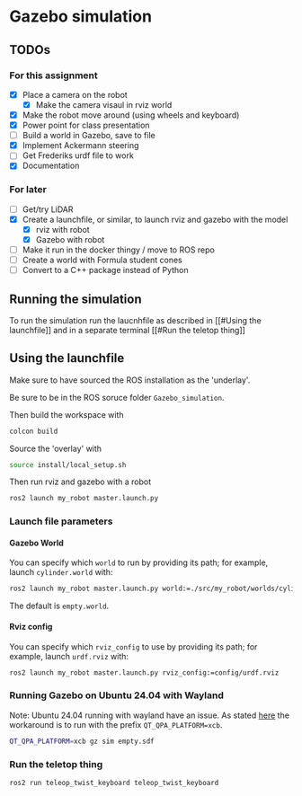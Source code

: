 # Gazebo simulation
## TODOs
### For this assignment
- [x] Place a camera on the robot 
    - [x] Make the camera visaul in rviz world
- [x] Make the robot move around (using wheels and keyboard)
- [x] Power point for class presentation 
- [ ] Build a world in Gazebo, save to file
- [x] Implement Ackermann steering
- [ ] Get Frederiks urdf file to work 
- [x] Documentation

### For later
- [ ] Get/try LiDAR 
- [x] Create a launchfile, or similar, to launch rviz and gazebo with the model 
    - [x] rviz with robot
    - [x] Gazebo with robot
- [ ] Make it run in the docker thingy / move to ROS repo
- [ ] Create a world with Formula student cones 
- [ ] Convert to a C++ package instead of Python

## Running the simulation
To run the simulation run the laucnhfile as described in [[#Using the launchfile]] and in a separate terminal [[#Run the teletop thing]]


## Using the launchfile
Make sure to have sourced the ROS installation as the 'underlay'.

Be sure to be in the ROS soruce folder `Gazebo_simulation`. 

Then build the workspace with
```sh
colcon build
```

Source the 'overlay' with
```sh
source install/local_setup.sh
```

Then run rviz and gazebo with a robot
```sh
ros2 launch my_robot master.launch.py
```

### Launch file parameters
#### Gazebo World
You can specify which `world` to run by providing its path; for example, launch `cylinder.world` with:
```sh
ros2 launch my_robot master.launch.py world:=./src/my_robot/worlds/cylinder.world
```
The default is `empty.world`.

#### Rviz config
You can specify which `rviz_config` to use by providing its path; for example, launch `urdf.rviz` with:
```sh
ros2 launch my_robot master.launch.py rviz_config:=config/urdf.rviz
```

### Running Gazebo on Ubuntu 24.04 with Wayland
Note: Ubuntu 24.04 running with wayland have an issue. As stated [here](https://gazebosim.org/docs/harmonic/troubleshooting/#wayland-issues) the workaround is to run with the prefix `QT_QPA_PLATFORM=xcb`.
```sh
QT_QPA_PLATFORM=xcb gz sim empty.sdf
```

### Run the teletop thing
```sh
ros2 run teleop_twist_keyboard teleop_twist_keyboard
```
